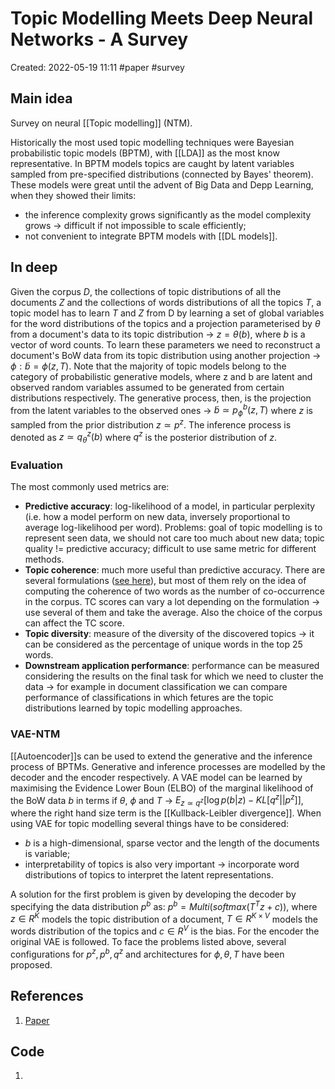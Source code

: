 # Topic Modelling Meets Deep Neural Networks - A Survey
Created: 2022-05-19 11:11
#paper #survey
## Main idea
Survey on neural [[Topic modelling]] (NTM).

Historically the most used topic modelling techniques were Bayesian probabilistic topic models (BPTM), with [[LDA]] as the most know representative. In BPTM models topics are caught by latent variables sampled from pre-specified distributions (connected by Bayes' theorem).
These models were great until the advent of Big Data and Depp Learning, when they showed their limits:
- the inference complexity grows significantly as the model complexity grows -> difficult if not impossible to scale efficiently;
- not convenient to integrate BPTM models with [[DL models]].

## In deep
Given the corpus *D*, the collections of topic distributions of all the documents *Z* and the collections of words distributions of all the topics *T*, a topic model has to learn *T* and *Z* from D by learning a set of global variables for the word distributions of the topics and a projection parameterised by $\theta$ from a document's data to its topic distribution -> $z=\theta(b)$, where *b* is a vector of word counts. To learn these parameters we need to reconstruct a document's BoW data from its topic distribution using another projection -> $\phi: \tilde{b}=\phi(z,T)$.
Note that the majority of topic models belong to the category of probabilistic generative models, where z and b are latent and observed random variables assumed to be generated from certain distributions respectively.
The generative process, then, is the projection from the latent variables to the observed ones -> $\tilde{b}\simeq p^b_\phi(z,T)$ where *z* is sampled from the prior distribution $z \simeq p^z$. The inference process is denoted as $z \simeq q^z_\theta(b)$ where $q^z$ is the posterior distribution of *z*.
### Evaluation
The most commonly used metrics are:
- **Predictive accuracy**: log-likelihood of a model, in particular perplexity (i.e. how a model perform on new data, inversely proportional to average log-likelihood per word). Problems: goal of topic modelling is to represent seen data, we should not care too  much about new data; topic quality != predictive accuracy; difficult to use same metric for different methods.
- **Topic coherence**: much more useful than predictive accuracy. There are several formulations ([see here](https://dl.acm.org/doi/pdf/10.1145/2684822.2685324?casa_token=BLP_AKiZbTEAAAAA:cm8giYGltjBL7Cv0pv6c3oDzNPO4bSGdo4vOZqR-d8Cik3_TBDXnphJmIWV0Q75-nm4Ra6Q4c6il)), but most of them rely on the idea of computing the coherence of two words as the number of co-occurrence in the corpus. TC scores can vary a lot depending on the formulation -> use several of them and take the average. Also the choice of the corpus can affect the TC score.
- **Topic diversity**: measure of the diversity of the discovered topics -> it can be considered as the percentage of unique words in the top 25 words.
- **Downstream application performance**: performance can be measured considering the results on the final task for which we need to cluster the data -> for example in document classification we can compare performance of classifications in which fetures are the topic distributions learned by topic modelling approaches.

### VAE-NTM
[[Autoencoder]]s can be used to extend the generative and the inference process of BPTMs.  Generative and inference processes are modelled by the decoder and the encoder respectively. A VAE model can be learned by maximising the Evidence Lower Boun (ELBO) of the marginal likelihood of the BoW data *b* in terms if $\theta$, $\phi$ and *T* -> $E_{z \simeq q^z}[\log p(b|z)-KL[q^z||p^z]]$, where the right hand size term is the [[Kullback-Leibler divergence]]. 
When using VAE for topic modelling several things have to be considered:
- *b* is a high-dimensional, sparse vector and the length of the documents is variable;
- interpretability of topics is also very important -> incorporate word distributions of topics to interpret the latent representations.

A solution for the first problem is given by developing the decoder by specifying the data distribution $p^b$ as: $p^b=Multi(softmax(T^Tz+c))$, where $z \in R^K$ models the topic distribution of a document, $T \in R^{K\times V}$ models the words distribution of the topics and $c \in R^V$ is the bias. For the encoder the original VAE is followed. 
To face the problems listed above, several configurations for $p^z,p^b,q^z$ and architectures for $\phi,\theta,T$ have been proposed.


## References
1. [Paper](https://arxiv.org/pdf/2103.00498.pdf)

## Code
1. 
